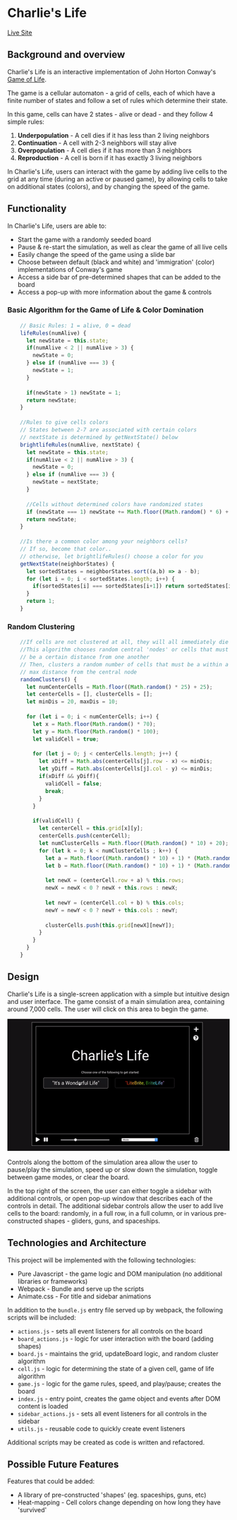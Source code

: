 # Charlie's Life

[Live Site](https://cjthom03.github.io/Game-of-life/)

## Background and overview
Charlie's Life is an interactive implementation of John Horton Conway's [Game of Life](https://en.wikipedia.org/wiki/Conway%27s_Game_of_Life).

The game is a cellular automaton - a grid of cells, each of which have a finite number of states and follow a set of rules which determine their state.

In this game, cells can have 2 states - alive or dead - and they follow 4 simple rules:
1. **Underpopulation** - A cell dies if it has less than 2 living neighbors
2. **Continuation** - A cell with 2-3 neighbors will stay alive
3. **Overpopulation** - A cell dies if it has more than 3 neighbors
4. **Reproduction** - A cell is born if it has exactly 3 living neighbors

In Charlie's Life, users can interact with the game by adding live cells to the grid at any time (during an active or paused game), by allowing cells to take on additional states (colors), and by changing the speed of the game.

## Functionality

In Charlie's Life, users are able to:
* Start the game with a randomly seeded board
* Pause & re-start the simulation, as well as clear the game of all live cells
* Easily change the speed of the game using a slide bar
* Choose between default (black and white) and 'immigration' (color) implementations of Conway's game
* Access a side bar of pre-determined shapes that can be added to the board
* Access a pop-up with more information about the game & controls

### Basic Algorithm for the Game of Life & Color Domination

```javascript
    // Basic Rules: 1 = alive, 0 = dead
    lifeRules(numAlive) {
      let newState = this.state;
      if(numAlive < 2 || numAlive > 3) {
        newState = 0;
      } else if (numAlive === 3) {
        newState = 1;
      }

      if(newState > 1) newState = 1;
      return newState;
    }

    //Rules to give cells colors
    // States between 2-7 are associated with certain colors
    // nextState is determined by getNextState() below
    brightlifeRules(numAlive, nextState) {
      let newState = this.state;
      if(numAlive < 2 || numAlive > 3) {
        newState = 0;
      } else if (numAlive === 3) {
        newState = nextState;
      }

      //Cells without determined colors have randomized states
      if (newState === 1) newState += Math.floor((Math.random() * 6) + 1);
      return newState;
    }

    //Is there a common color among your neighbors cells?
    // If so, become that color..
    // otherwise, let brightlifeRules() choose a color for you
    getNextState(neighborStates) {
      let sortedStates = neighborStates.sort((a,b) => a - b);
      for (let i = 0; i < sortedStates.length; i++) {
        if(sortedStates[i] === sortedStates[i+1]) return sortedStates[i];
      }
      return 1;
    }
```

### Random Clustering


```javascript
    //If cells are not clustered at all, they will all immediately die
    //This algorithm chooses random central 'nodes' or cells that must
    // be a certain distance from one another
    // Then, clusters a random number of cells that must be a within a
    // max distance from the central node
    randomClusters() {
      let numCenterCells = Math.floor((Math.random() * 25) + 25);
      let centerCells = [], clusterCells = [];
      let minDis = 20, maxDis = 10;

      for (let i = 0; i < numCenterCells; i++) {
        let x = Math.floor(Math.random() * 70);
        let y = Math.floor(Math.random() * 100);
        let validCell = true;

        for (let j = 0; j < centerCells.length; j++) {
          let xDiff = Math.abs(centerCells[j].row - x) <= minDis;
          let yDiff = Math.abs(centerCells[j].col - y) <= minDis;
          if(xDiff && yDiff){
            validCell = false;
            break;
          }
        }

        if(validCell) {
          let centerCell = this.grid[x][y];
          centerCells.push(centerCell);
          let numClusterCells = Math.floor((Math.random() * 10) + 20);
          for (let k = 0; k < numClusterCells ; k++) {
            let a = Math.floor((Math.random() * 10) + 1) * (Math.random() < 0.5 ? -1 : 1);
            let b = Math.floor((Math.random() * 10) + 1) * (Math.random() < 0.5 ? -1 : 1);

            let newX = (centerCell.row + a) % this.rows;
            newX = newX < 0 ? newX + this.rows : newX;

            let newY = (centerCell.col + b) % this.cols;
            newY = newY < 0 ? newY + this.cols : newY;

            clusterCells.push(this.grid[newX][newY]);
          }
        }
      }
    }
```




## Design

Charlie's Life is a single-screen application with a simple but intuitive design and user interface. The game consist of a main simulation area, containing around 7,000 cells. The user will click on this area to begin the game.

![Game of Life - Demo](Assets/demo.gif)

Controls along the bottom of the simulation area allow the user to pause/play the simulation, speed up or slow down the simulation, toggle between game modes, or clear the board.

In the top right of the screen, the user can either toggle a sidebar with additional controls, or open pop-up window that describes each of the controls in detail. The additional sidebar controls allow the user to add live cells to the board: randomly, in a full row, in a full column, or in various pre-constructed shapes - gliders, guns, and spaceships.

## Technologies and Architecture
This project will be implemented with the following technologies:
* Pure Javascript - the game logic and DOM manipulation (no additional libraries or frameworks)
* Webpack - Bundle and serve up the scripts
* Animate.css - For title and sidebar animations

In addition to the `bundle.js` entry file served up by webpack, the following scripts will be included:

* `actions.js` - sets all event listeners for all controls on the board
* `board_actions.js` - logic for user interaction with the board (adding shapes)
* `board.js` - maintains the grid, updateBoard logic, and random cluster algorithm
* `cell.js` - logic for determining the state of a given cell, game of life algorithm
* `game.js` - logic for the game rules, speed, and play/pause; creates the board
* `index.js` - entry point, creates the game object and events after DOM content is loaded
* `sidebar_actions.js` - sets all event listeners for all controls in the sidebar
* `utils.js` - reusable code to quickly create event listeners

Additional scripts may be created as code is written and refactored.

## Possible Future Features
Features that could be added:
 * A library of pre-constructed 'shapes' (eg. spaceships, guns, etc)
 * Heat-mapping - Cell colors change depending on how long they have 'survived'
